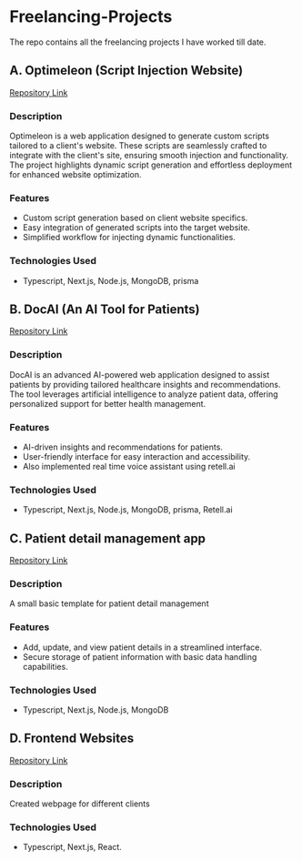 # Freelancing-Projects

The repo contains all the freelancing projects I have worked till date.

## A. Optimeleon (Script Injection Website)

[Repository Link](https://github.com/groom115/Optimeleon/tree/master)

### Description
Optimeleon is a web application designed to generate custom scripts tailored to a client's website. These scripts are seamlessly crafted to integrate with the client's site, ensuring smooth injection and functionality. The project highlights dynamic script generation and effortless deployment for enhanced website optimization.

### Features
- Custom script generation based on client website specifics.
- Easy integration of generated scripts into the target website.
- Simplified workflow for injecting dynamic functionalities.

### Technologies Used
- Typescript, Next.js, Node.js, MongoDB, prisma


## B. DocAI (An AI Tool for Patients)

[Repository Link](https://github.com/ishaanLuke24/docAI)

### Description
DocAI is an advanced AI-powered web application designed to assist patients by providing tailored healthcare insights and recommendations. The tool leverages artificial intelligence to analyze patient data, offering personalized support for better health management.

### Features
- AI-driven insights and recommendations for patients.
- User-friendly interface for easy interaction and accessibility.
- Also implemented real time voice assistant using retell.ai

### Technologies Used
- Typescript, Next.js, Node.js, MongoDB, prisma, Retell.ai

## C. Patient detail management app

[Repository Link](https://github.com/Ishaan28malik/small-app)

### Description
A small basic template for patient detail management

### Features
- Add, update, and view patient details in a streamlined interface.  
- Secure storage of patient information with basic data handling capabilities. 

### Technologies Used
- Typescript, Next.js, Node.js, MongoDB

## D. Frontend Websites

[Repository Link](https://github.com/groom115/azimuth-page/tree/master)

### Description
Created webpage for different clients

### Technologies Used
- Typescript, Next.js, React.


